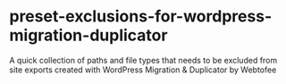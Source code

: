 # preset-exclusions-for-wordpress-migration-duplicator
A quick collection of paths and file types that needs to be excluded from site exports created with WordPress Migration &amp; Duplicator by Webtofee
